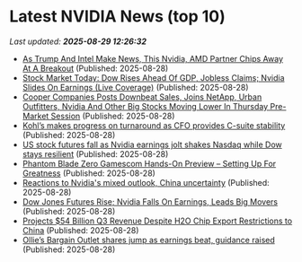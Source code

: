 # Latest NVIDIA News (top 10)
_Last updated: **2025-08-29 12:26:32**_

- [As Trump And Intel Make News, This Nvidia, AMD Partner Chips Away At A Breakout](https://biztoc.com/x/6e6cca25335ecfef) (Published: 2025-08-28)
- [Stock Market Today: Dow Rises Ahead Of GDP, Jobless Claims; Nvidia Slides On Earnings (Live Coverage)](https://biztoc.com/x/2f5434fc60dc730a) (Published: 2025-08-28)
- [Cooper Companies Posts Downbeat Sales, Joins NetApp, Urban Outfitters, Nvidia And Other Big Stocks Moving Lower In Thursday Pre-Market Session](https://biztoc.com/x/cebf4a93efee4dfd) (Published: 2025-08-28)
- [Kohl’s makes progress on turnaround as CFO provides C-suite stability](https://fortune.com/2025/08/28/kohls-makes-progress-turnaround-cfo-provides-c-suite-stability/) (Published: 2025-08-28)
- [US stock futures fall as Nvidia earnings jolt shakes Nasdaq while Dow stays resilient](https://economictimes.indiatimes.com/news/international/us/us-stock-futures-fall-as-nvidia-earnings-jolt-shakes-nasdaq-while-dow-stays-resilient/articleshow/123564194.cms) (Published: 2025-08-28)
- [Phantom Blade Zero Gamescom Hands-On Preview – Setting Up For Greatness](https://wccftech.com/phantom-blade-zero-gamescom-hands-on-preview-setting-up-for-greatness/) (Published: 2025-08-28)
- [Reactions to Nvidia's mixed outlook, China uncertainty](https://biztoc.com/x/01144049204dece7) (Published: 2025-08-28)
- [Dow Jones Futures Rise; Nvidia Falls On Earnings, Leads Big Movers](https://biztoc.com/x/769d2b2027f798ae) (Published: 2025-08-28)
- [Projects $54 Billion Q3 Revenue Despite H2O Chip Export Restrictions to China](https://biztoc.com/x/ef8e37cf3b7eb20d) (Published: 2025-08-28)
- [Ollie’s Bargain Outlet shares jump as earnings beat, guidance raised](https://finance.yahoo.com/news/ollie-bargain-outlet-shares-jump-121440023.html) (Published: 2025-08-28)
